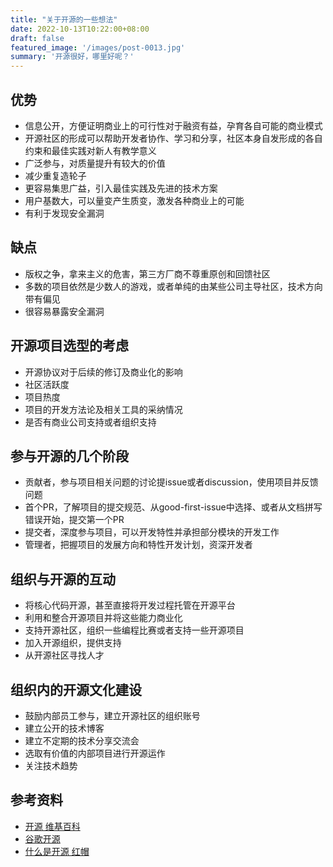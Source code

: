 ```yaml
---
title: "关于开源的一些想法"
date: 2022-10-13T10:22:00+08:00
draft: false
featured_image: '/images/post-0013.jpg'
summary: '开源很好，哪里好呢？'
---
```


## 优势

- 信息公开，方便证明商业上的可行性对于融资有益，孕育各自可能的商业模式
- 开源社区的形成可以帮助开发者协作、学习和分享，社区本身自发形成的各自约束和最佳实践对新人有教学意义
- 广泛参与，对质量提升有较大的价值
- 减少重复造轮子
- 更容易集思广益，引入最佳实践及先进的技术方案
- 用户基数大，可以量变产生质变，激发各种商业上的可能
- 有利于发现安全漏洞

## 缺点

- 版权之争，拿来主义的危害，第三方厂商不尊重原创和回馈社区
- 多数的项目依然是少数人的游戏，或者单纯的由某些公司主导社区，技术方向带有偏见
- 很容易暴露安全漏洞

## 开源项目选型的考虑

- 开源协议对于后续的修订及商业化的影响
- 社区活跃度
- 项目热度
- 项目的开发方法论及相关工具的采纳情况
- 是否有商业公司支持或者组织支持

## 参与开源的几个阶段

- 贡献者，参与项目相关问题的讨论提issue或者discussion，使用项目并反馈问题
- 首个PR，了解项目的提交规范、从good-first-issue中选择、或者从文档拼写错误开始，提交第一个PR
- 提交者，深度参与项目，可以开发特性并承担部分模块的开发工作
- 管理者，把握项目的发展方向和特性开发计划，资深开发者

## 组织与开源的互动

- 将核心代码开源，甚至直接将开发过程托管在开源平台
- 利用和整合开源项目并将这些能力商业化
- 支持开源社区，组织一些编程比赛或者支持一些开源项目
- 加入开源组织，提供支持
- 从开源社区寻找人才

## 组织内的开源文化建设

- 鼓励内部员工参与，建立开源社区的组织账号
- 建立公开的技术博客
- 建立不定期的技术分享交流会
- 选取有价值的内部项目进行开源运作
- 关注技术趋势

## 参考资料

- [开源 维基百科](https://en.wikipedia.org/wiki/Open_source)
- [谷歌开源](https://opensource.google/)
- [什么是开源 红帽](https://www.redhat.com/en/topics/open-source/what-is-open-source)
